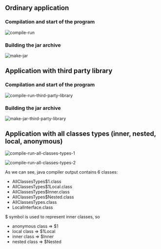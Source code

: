## Ordinary application

### Compilation and start of the program

![compile-run](https://github.com/dem14n/java-course-homework/blob/master/hw1/part1/images/compile-run.png?raw=true)

### Building the jar archive

![make-jar](https://github.com/dem14n/java-course-homework/blob/master/hw1/part1/images/make-jar.png?raw=true)

## Application with third party library

### Compilation and start of the program

![compile-run-third-party-library](https://github.com/dem14n/java-course-homework/blob/master/hw1/part1/images/compile-run-third-party-library.png?raw=true)

### Building the jar archive

![make-jar-third-party-library](https://github.com/dem14n/java-course-homework/blob/master/hw1/part1/images/make-jar-third-party-library.png?raw=true)

## Application with all classes types (inner, nested, local, anonymous)

![compile-run-all-classes-types-1](https://github.com/dem14n/java-course-homework/blob/master/hw1/part1/images/compile-run-all-classes-types-1.png?raw=true)

![compile-run-all-classes-types-2](https://github.com/dem14n/java-course-homework/blob/master/hw1/part1/images/compile-run-all-classes-types-2.png?raw=true)

As we can see, java compiler output contains 6 classes:
 - AllClassesTypes$1.class
 - AllClassesTypes$1Local.class
 - AllClassesTypes$Inner.class
 - AllClassesTypes$Nested.class
 - AllClassesTypes.class
 - LocalInterface.class

$ symbol is used to represent inner classes, so 
 - anonymous class => $1
 - local class     => $1Local
 - inner class     => $Inner
 - nested class    => $Nested


